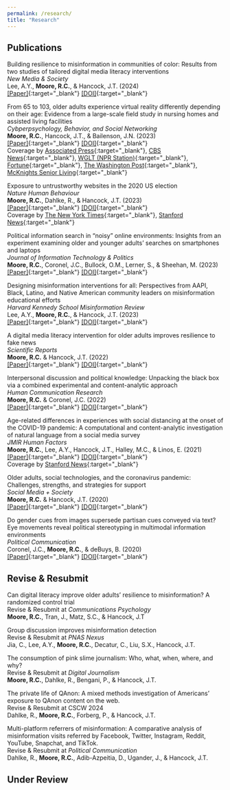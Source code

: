 ```yaml
---
permalink: /research/
title: "Research"
---
```


## Publications

Building resilience to misinformation in communities of color: Results from two studies of tailored digital media literacy interventions<br>
*New Media & Society*<br>
Lee, A.Y., **Moore, R.C.**, & Hancock, J.T. (2024)<br>
[[Paper]](https://ryanmoore.science/assets/papers/lee-et-al-2024-building-resilience-to-misinformation-in-communities-of-color-results-from-two-studies-of-tailored.pdf){:target="_blank"} [[DOI]](https://doi.org/10.1177/14614448241227841){:target="_blank"}

From 65 to 103, older adults experience virtual reality differently depending on their age: Evidence from a large-scale field study in nursing homes and assisted living facilities<br>
*Cybperpsychology, Behavior, and Social Networking*<br>
**Moore, R.C.**, Hancock, J.T., & Bailenson, J.N. (2023)<br>
[[Paper]](https://ryanmoore.science/assets/papers/moore-et-al-2023-from-65-to-103-older-adults-experience-virtual-reality-differently-depending-on-their-age.pdf){:target="_blank"} [[DOI]](http://doi.org/10.1089/cyber.2023.0188){:target="_blank"}<br>
Coverage by [Associated Press](https://apnews.com/article/virtual-reality-seniors-florida-dementia-c2989fcfb5dca58639fbc0f8060d1eff){:target="_blank"}, [CBS News](https://www.cbsnews.com/video/older-adults-benefit-from-virtual-reality-headsets-study/){:target="_blank"}, [WGLT (NPR Station)](https://www.wglt.org/local-news/2024-03-07/a-bloomington-creators-vr-worlds-are-helping-older-adults-stave-off-social-isolation){:target="_blank"}, [Fortune](https://fortune.com/2024/02/19/stanford-university-vr-study-seniors-eldery/){:target="_blank"}, [The Washington Post](https://www.washingtonpost.com/technology/2023/12/21/virtual-reality-eldercare-benefits-loneliness/){:target="_blank"}, [McKnights Senior Living](https://www.mcknightsseniorliving.com/home/technology/providers-advised-vr-platforms-may-not-be-worthwhile-for-octogenarians-and-above/){:target="_blank"}

Exposure to untrustworthy websites in the 2020 US election<br>
*Nature Human Behaviour*<br>
**Moore, R.C.**, Dahlke, R., & Hancock, J.T. (2023)<br>
[[Paper]](https://ryanmoore.science/assets/papers/moore-et-al-2023-exposure-to-untrustworthy-websites-in-the-2020-us-election.pdf){:target="_blank"} [[DOI]](https://doi.org/10.1038/s41562-023-01564-2){:target="_blank"}<br>
Coverage by [The New York Times](https://www.nytimes.com/2023/04/13/business/media/misinformation-2020-election-study.html){:target="_blank"}, [Stanford News](https://news.stanford.edu/2023/04/13/2020-election-saw-fewer-people-clicking-misinformation-websites-stanford-study-finds/){:target="_blank"}

Political information search in “noisy” online environments: Insights from an experiment examining older and younger adults’ searches on smartphones and laptops<br>
*Journal of Information Technology & Politics*<br>
**Moore, R.C.**, Coronel, J.C., Bullock, O.M., Lerner, S., & Sheehan, M. (2023)<br>
[[Paper]](https://ryanmoore.science/assets/papers/moore-et-al-2023-political-information-search-in-noisy-online-environments.pdf){:target="_blank"} [[DOI]](https://doi.org/10.1080/19331681.2023.2194881){:target="_blank"}

Designing misinformation interventions for all: Perspectives from AAPI, Black, Latino, and Native American community leaders on misinformation educational efforts<br>
*Harvard Kennedy School Misinformation Review*<br>
Lee, A.Y., **Moore, R.C.**, & Hancock, J.T. (2023)<br>
[[Paper]](https://ryanmoore.science/assets/papers/lee-et-al-2023-designing-misinformation-interventions-for-all.pdf){:target="_blank"} [[DOI]](https://doi.org/10.37016/mr-2020-111){:target="_blank"}

A digital media literacy intervention for older adults improves resilience to fake news<br>
*Scientific Reports*<br>
**Moore, R.C.** & Hancock, J.T. (2022)<br>
[[Paper]](https://ryanmoore.science/assets/papers/moore-&-hancock-2022-a-digital-media-literacy-intervention-for-older-adults-improves-resilience-to-fake-news.pdf){:target="_blank"} [[DOI]](https://doi.org/10.1038/s41598-022-08437-0){:target="_blank"}

Interpersonal discussion and political knowledge: Unpacking the black box via a combined experimental and content-analytic approach<br>
*Human Communication Research*<br>
**Moore, R.C.** & Coronel, J.C. (2022)<br>
[[Paper]](https://ryanmoore.science/assets/papers/moore-&-coronel-2022-interpersonal-discussion-and-political-knowledge.pdf){:target="_blank"} [[DOI]](https://doi.org/10.1093/hcr/hqac002){:target="_blank"}

Age-related differences in experiences with social distancing at the onset of the COVID-19 pandemic: A computational and content-analytic investigation of natural language from a social media survey<br>
*JMIR Human Factors*<br>
**Moore, R.C.**, Lee, A.Y., Hancock, J.T., Halley, M.C., & Linos, E. (2021)<br>
[[Paper]](https://ryanmoore.science/assets/papers/moore-et-al-2021-age-related-differences-in-experiences-with-social-distancing-at-the-onset-of-the-covid19-pandemic.pdf){:target="_blank"} [[DOI]](https://doi.org/10.2196/26043){:target="_blank"}<br>
Coverage by [Stanford News](https://news.stanford.edu/2020/04/14/people-didnt-social-distance/){:target="_blank"}

Older adults, social technologies, and the coronavirus pandemic: Challenges, strengths, and strategies for support<br>
*Social Media + Society*<br>
**Moore, R.C.** & Hancock, J.T. (2020)<br>
[[Paper]](https://ryanmoore.science/assets/papers/moore-&-hancock-2020-older-adults-social-technologies-and-the-coronavirus-pandemic.pdf){:target="_blank"} [[DOI]](https://doi.org/10.1177/2056305120948162){:target="_blank"}

Do gender cues from images supersede partisan cues conveyed via text? Eye movements reveal political stereotyping in multimodal information environments<br>
*Political Communication*<br>
Coronel, J.C., **Moore, R.C.**, & deBuys, B. (2020)<br>
[[Paper]](https://ryanmoore.science/assets/papers/coronel-et-al-2020-do-gender-cues-from-images-supersede-partisan-cues-conveyed-via-text.pdf){:target="_blank"} [[DOI]](https://doi.org/10.1080/10584609.2020.1763530){:target="_blank"}

## Revise & Resubmit

Can digital literacy improve older adults’ resilience to misinformation? A randomized control trial<br>
Revise & Resubmit at *Communications Psychology*<br>
**Moore, R.C.**, Tran, J., Matz, S.C., & Hancock, J.T

Group discussion improves misinformation detection<br>
Revise & Resubmit at *PNAS Nexus*<br>
Jia, C., Lee, A.Y., **Moore, R.C.**, Decatur, C., Liu, S.X., Hancock, J.T.

The consumption of pink slime journalism: Who, what, when, where, and why?<br>
Revise & Resubmit at *Digital Journalism*<br>
**Moore, R.C.**, Dahlke, R., Bengani, P., & Hancock, J.T.

The private life of QAnon: A mixed methods investigation of Americans’ exposure to QAnon content on the web.<br>
Revise & Resubmit at CSCW 2024<br>
Dahlke, R., **Moore, R.C.**, Forberg, P., & Hancock, J.T.

Multi-platform referrers of misinformation: A comparative analysis of misinformation visits referred by Facebook, Twitter, Instagram, Reddit, YouTube, Snapchat, and TikTok.<br>
Revise & Resubmit at *Political Communication*<br>
Dahlke, R., **Moore, R.C.**, Adib-Azpeitia, D., Ugander, J., & Hancock, J.T.

## Under Review


